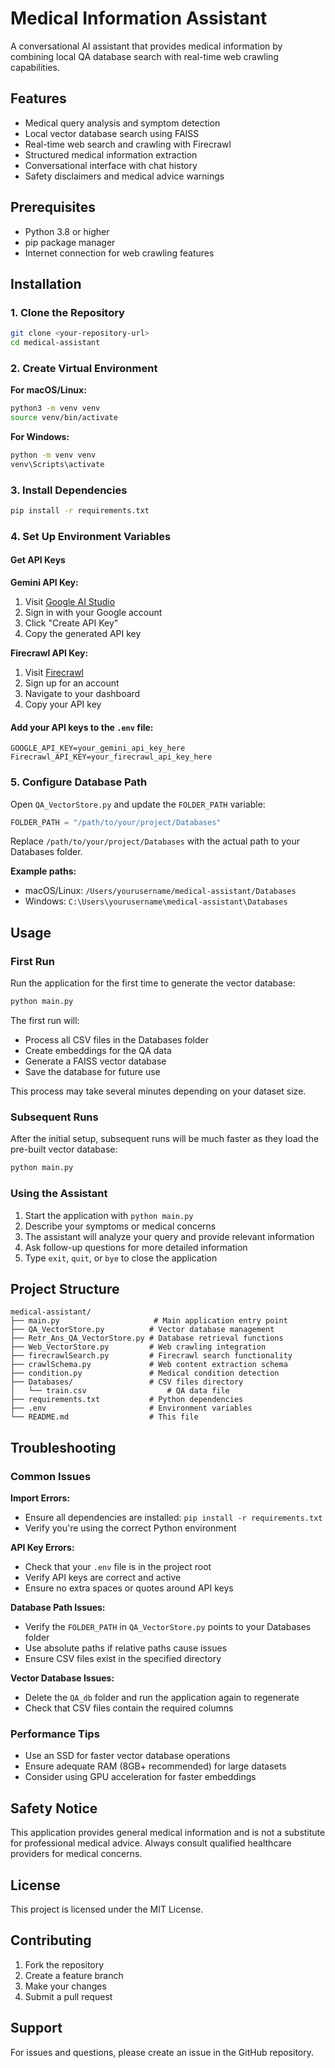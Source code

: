 # Medical Information Assistant

A conversational AI assistant that provides medical information by combining local QA database search with real-time web crawling capabilities.

## Features

- Medical query analysis and symptom detection
- Local vector database search using FAISS
- Real-time web search and crawling with Firecrawl
- Structured medical information extraction
- Conversational interface with chat history
- Safety disclaimers and medical advice warnings

## Prerequisites

- Python 3.8 or higher
- pip package manager
- Internet connection for web crawling features

## Installation

### 1. Clone the Repository

```bash
git clone <your-repository-url>
cd medical-assistant
```

### 2. Create Virtual Environment

**For macOS/Linux:**
```bash
python3 -m venv venv
source venv/bin/activate
```

**For Windows:**
```bash
python -m venv venv
venv\Scripts\activate
```

### 3. Install Dependencies

```bash
pip install -r requirements.txt
```

### 4. Set Up Environment Variables

#### Get API Keys

**Gemini API Key:**
1. Visit [Google AI Studio](https://makersuite.google.com/app/apikey)
2. Sign in with your Google account
3. Click "Create API Key"
4. Copy the generated API key

**Firecrawl API Key:**
1. Visit [Firecrawl](https://www.firecrawl.dev/)
2. Sign up for an account
3. Navigate to your dashboard
4. Copy your API key

#### Add your API keys to the `.env` file:
```
GOOGLE_API_KEY=your_gemini_api_key_here
Firecrawl_API_KEY=your_firecrawl_api_key_here
```

### 5. Configure Database Path

Open `QA_VectorStore.py` and update the `FOLDER_PATH` variable:

```python
FOLDER_PATH = "/path/to/your/project/Databases"
```

Replace `/path/to/your/project/Databases` with the actual path to your Databases folder.

**Example paths:**
- macOS/Linux: `/Users/yourusername/medical-assistant/Databases`
- Windows: `C:\Users\yourusername\medical-assistant\Databases`

## Usage

### First Run

Run the application for the first time to generate the vector database:

```bash
python main.py
```

The first run will:
- Process all CSV files in the Databases folder
- Create embeddings for the QA data
- Generate a FAISS vector database
- Save the database for future use

This process may take several minutes depending on your dataset size.

### Subsequent Runs

After the initial setup, subsequent runs will be much faster as they load the pre-built vector database:

```bash
python main.py
```

### Using the Assistant

1. Start the application with `python main.py`
2. Describe your symptoms or medical concerns
3. The assistant will analyze your query and provide relevant information
4. Ask follow-up questions for more detailed information
5. Type `exit`, `quit`, or `bye` to close the application

## Project Structure

```
medical-assistant/
├── main.py                     # Main application entry point
├── QA_VectorStore.py          # Vector database management
├── Retr_Ans_QA_VectorStore.py # Database retrieval functions
├── Web_VectorStore.py         # Web crawling integration
├── firecrawlSearch.py         # Firecrawl search functionality
├── crawlSchema.py             # Web content extraction schema
├── condition.py               # Medical condition detection
├── Databases/                 # CSV files directory
│   └── train.csv                  # QA data file
├── requirements.txt           # Python dependencies
├── .env                       # Environment variables
└── README.md                  # This file
```

## Troubleshooting

### Common Issues

**Import Errors:**
- Ensure all dependencies are installed: `pip install -r requirements.txt`
- Verify you're using the correct Python environment

**API Key Errors:**
- Check that your `.env` file is in the project root
- Verify API keys are correct and active
- Ensure no extra spaces or quotes around API keys

**Database Path Issues:**
- Verify the `FOLDER_PATH` in `QA_VectorStore.py` points to your Databases folder
- Use absolute paths if relative paths cause issues
- Ensure CSV files exist in the specified directory

**Vector Database Issues:**
- Delete the `QA_db` folder and run the application again to regenerate
- Check that CSV files contain the required columns

### Performance Tips

- Use an SSD for faster vector database operations
- Ensure adequate RAM (8GB+ recommended) for large datasets
- Consider using GPU acceleration for faster embeddings

## Safety Notice

This application provides general medical information and is not a substitute for professional medical advice. Always consult qualified healthcare providers for medical concerns.

## License

This project is licensed under the MIT License.

## Contributing

1. Fork the repository
2. Create a feature branch
3. Make your changes
4. Submit a pull request

## Support

For issues and questions, please create an issue in the GitHub repository.
